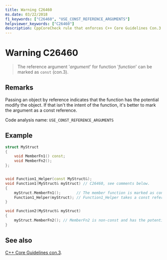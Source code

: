 ```yaml
---
title: Warning C26460
ms.date: 03/22/2018
f1_keywords: ["C26460", "USE_CONST_REFERENCE_ARGUMENTS"]
helpviewer_keywords: ["C26460"]
description: CppCoreCheck rule that enforces C++ Core Guidelines Con.3
---
```

# Warning C26460

> The reference argument '*argument*' for function '*function*' can be marked as `const` (con.3).

## Remarks

Passing an object by reference indicates that the function has the potential modify the object. If that isn't the intent of the function, it's better to mark the argument as a const reference.  

Code analysis name: `USE_CONST_REFERENCE_ARGUMENTS`

## Example

```cpp
struct MyStruct
{
    void MemberFn1() const;
    void MemberFn2();
};


void Function1_Helper(const MyStruct&);
void Function1(MyStruct& myStruct) // C26460, see comments below.
{
    myStruct.MemberFn1();       // The member function is marked as const
    Function1_Helper(myStruct); // Function1_Helper takes a const reference
}

void Function2(MyStruct& myStruct)
{
    myStruct.MemberFn2(); // MemberFn2 is non-const and has the potential to modify data
}
```

## See also

[C++ Core Guidelines con.3](https://github.com/isocpp/CppCoreGuidelines/blob/master/CppCoreGuidelines.md#Rconst-ref).

